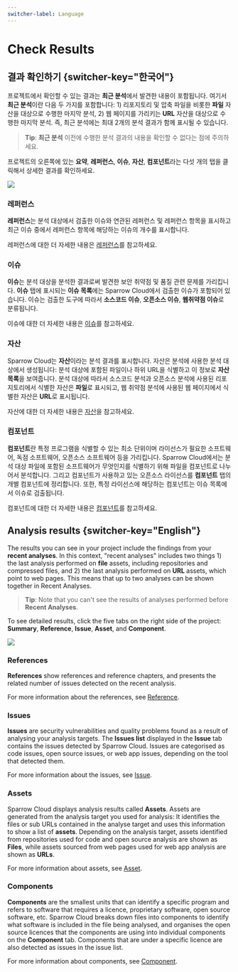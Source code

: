 ```yaml
---
switcher-label: Language
---
```

# Check Results

## 결과 확인하기 {switcher-key="한국어"}

프로젝트에서 확인할 수 있는 결과는 **최근 분석**에서 발견한 내용이 포함됩니다. 여기서 **최근 분석**이란 다음 두 가지를 포함합니다: 1) 리포지토리 및 압축 파일을 비롯한 **파일** 자산을 대상으로 수행한 마지막 분석, 2) 웹 페이지를 가리키는 **URL** 자산을 대상으로 수행한 마지막 분석. 즉, 최근 분석에는 최대 2개의 분석 결과가 함께 표시될 수 있습니다.

> **Tip**: **최근 분석** 이전에 수행한 분석 결과의 내용을 확인할 수 없다는 점에 주의하세요.

프로젝트의 오른쪽에 있는 **요약**, **레퍼런스**, **이슈**, **자산**, **컴포넌트**라는 다섯 개의 탭을 클릭해서 상세한 결과를 확인하세요.

<img src="프로젝트상세01.png" />



### 레퍼런스

**레퍼런스**는 분석 대상에서 검출한 이슈와 연관된 레퍼런스 및 레퍼런스 항목을 표시하고 최근 이슈 중에서 레퍼런스 항목에 해당하는 이슈의 개수를 표시합니다.

레퍼런스에 대한 더 자세한 내용은 [레퍼런스](Reference.md)를 참고하세요.

### 이슈 

**이슈**는 분석 대상을 분석한 결과로써 발견한 보안 취약점 및 품질 관련 문제를 가리킵니다. **이슈** 탭에 표시되는 **이슈 목록**에는 Sparrow Cloud에서 검출한 이슈가 포함되어 있습니다. 이슈는 검출한 도구에 따라서 **소스코드 이슈**, **오픈소스 이슈**, **웹취약점 이슈**로 분류됩니다.

이슈에 대한 더 자세한 내용은 [이슈](Issue.md)를 참고하세요.


### 자산 

Sparrow Cloud는 **자산**이라는 분석 결과를 표시합니다. 자산은 분석에 사용한 분석 대상에서 생성됩니다: 분석 대상에 포함된 파일이나 하위 URL을 식별하고 이 정보로 **자산 목록**을 보여줍니다. 분석 대상에 따라서 소스코드 분석과 오픈소스 분석에 사용된 리포지토리에서 식별한 자산은 **파일**로 표시되고, 웹 취약점 분석에 사용된 웹 페이지에서 식별한 자산은 **URL**로 표시됩니다.

자산에 대한 더 자세한 내용은 [자산](Asset.md)을 참고하세요.


### 컴포넌트 

**컴포넌트**란 특정 프로그램을 식별할 수 있는 최소 단위이며 라이선스가 필요한 소프트웨어, 독점 소프트웨어, 오픈소스 소프트웨어 등을 가리킵니다. Sparrow Cloud에서는 분석 대상 파일에 포함된 소프트웨어가 무엇인지를 식별하기 위해 파일을 컴포넌트로 나누어서 분석합니다. 그리고 컴포넌트가 사용하고 있는 오픈소스 라이선스를 **컴포넌트** 탭의 개별 컴포넌트에 정리합니다. 또한, 특정 라이선스에 해당하는 컴포넌트는 이슈 목록에서 이슈로 검출됩니다.

컴포넌트에 대한 더 자세한 내용은 [컴포넌트](Component.md)를 참고하세요.


## Analysis results {switcher-key="English"}

The results you can see in your project include the findings from your **recent analyses**. In this context, "recent analyses" includes two things 1) the last analysis performed on **file** assets, including repositories and compressed files, and 2) the last analysis performed on **URL** assets, which point to web pages. This means that up to two analyses can be shown together in Recent Analyses.

> **Tip**: Note that you can't see the results of analyses performed before **Recent Analyses**.

To see detailed results, click the five tabs on the right side of the project: **Summary**, **Reference**, **Issue**, **Asset**, and **Component**.

<img src="projdetails01.png" />


### References

**References** show references and reference chapters, and presents the related number of issues detected on the recent analysis.

For more information about the references, see [Reference](Reference.md).

### Issues 

**Issues** are security vulnerabilities and quality problems found as a result of analysing your analysis targets. The **Issues list** displayed in the **Issue** tab contains the issues detected by Sparrow Cloud. Issues are categorised as code issues, open source issues, or web app issues, depending on the tool that detected them.

For more information about the issues, see [Issue](Issue.md).


### Assets 

Sparrow Cloud displays analysis results called **Assets**. Assets are generated from the analysis target you used for analysis: It identifies the files or sub URLs contained in the analyse target and uses this information to show a list of **assets**. Depending on the analysis target, assets identified from repositories used for code and open source analysis are shown as **Files**, while assets sourced from web pages used for web app analysis are shown as **URLs**.

For more information about assets, see [Asset](Asset.md).


### Components 

**Components** are the smallest units that can identify a specific program and refers to software that requires a licence, proprietary software, open source software, etc. Sparrow Cloud breaks down files into components to identify what software is included in the file being analysed, and organises the open source licences that the components are using into individual components on the **Component** tab. Components that are under a specific licence are also detected as issues in the issue list.

For more information about components, see [Component](Component.md).